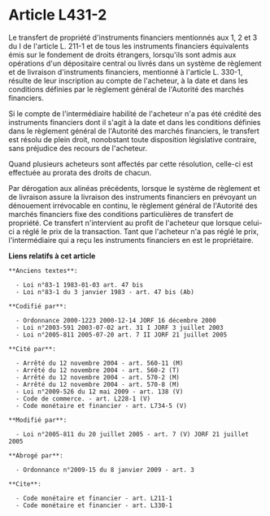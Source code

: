 # Article L431-2

Le transfert de propriété d'instruments financiers mentionnés aux 1, 2 et 3 du I de l'article L. 211-1 et de tous les
instruments financiers équivalents émis sur le fondement de droits étrangers, lorsqu'ils sont admis aux opérations d'un
dépositaire central ou livrés dans un système de règlement et de livraison d'instruments financiers, mentionné à l'article L.
330-1, résulte de leur inscription au compte de l'acheteur, à la date et dans les conditions définies par le règlement
général de l'Autorité des marchés financiers.

Si le compte de l'intermédiaire habilité de l'acheteur n'a pas été crédité des instruments financiers dont il s'agit à la
date et dans les conditions définies dans le règlement général de l'Autorité des marchés financiers, le transfert est résolu
de plein droit, nonobstant toute disposition législative contraire, sans préjudice des recours de l'acheteur.

Quand plusieurs acheteurs sont affectés par cette résolution, celle-ci est effectuée au prorata des droits de chacun.

Par dérogation aux alinéas précédents, lorsque le système de règlement et de livraison assure la livraison des instruments
financiers en prévoyant un dénouement irrévocable en continu, le règlement général de l'Autorité des marchés financiers fixe
des conditions particulières de transfert de propriété. Ce transfert n'intervient au profit de l'acheteur que lorsque celui-
ci a réglé le prix de la transaction. Tant que l'acheteur n'a pas réglé le prix, l'intermédiaire qui a reçu les instruments
financiers en est le propriétaire.

**Liens relatifs à cet article**

	**Anciens textes**:

	  - Loi n°83-1 1983-01-03 art. 47 bis
	  - Loi n°83-1 du 3 janvier 1983 - art. 47 bis (Ab)

	**Codifié par**:

	  - Ordonnance 2000-1223 2000-12-14 JORF 16 décembre 2000
	  - Loi n°2003-591 2003-07-02 art. 31 I JORF 3 juillet 2003
	  - Loi n°2005-811 2005-07-20 art. 7 II JORF 21 juillet 2005

	**Cité par**:

	  - Arrêté du 12 novembre 2004 - art. 560-11 (M)
	  - Arrêté du 12 novembre 2004 - art. 560-2 (T)
	  - Arrêté du 12 novembre 2004 - art. 570-2 (M)
	  - Arrêté du 12 novembre 2004 - art. 570-8 (M)
	  - Loi n°2009-526 du 12 mai 2009 - art. 138 (V)
	  - Code de commerce. - art. L228-1 (V)
	  - Code monétaire et financier - art. L734-5 (V)

	**Modifié par**:

	  - Loi n°2005-811 du 20 juillet 2005 - art. 7 (V) JORF 21 juillet 2005

	**Abrogé par**:

	  - Ordonnance n°2009-15 du 8 janvier 2009 - art. 3

	**Cite**:

	  - Code monétaire et financier - art. L211-1
	  - Code monétaire et financier - art. L330-1
